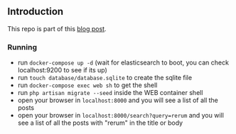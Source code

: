 ## Introduction

This repo is part of this [blog post](https://blog.madewithlove.be/post/integrating-elasticsearch-with-your-laravel-app/).

### Running

- run `docker-compose up -d` (wait for elasticsearch to boot, you can check localhost:9200 to see if its up)
- run `touch database/database.sqlite` to create the sqlite file
- run `docker-compose exec web sh` to get the shell
- run `php artisan migrate --seed` inside the WEB container shell
- open your browser in `localhost:8000` and you will see a list of all the posts
- open your browser in `localhost:8000/search?query=rerum` and you will see a list of all the posts with "rerum" in the title or body
